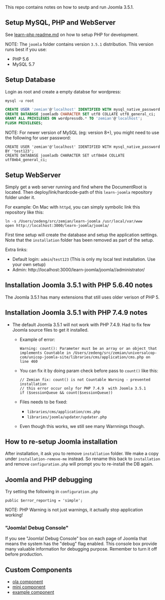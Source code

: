 This repo contains notes on how to seutp and run Joomla 3.5.1.

## Setup MySQL, PHP and WebServer

See [learn-php readme.md](https://github.com/zemian/learn-php) on how to setup PHP for development.

NOTE: The `joomla` folder contains version `3.5.1` distribution. This version runs best if you use:

* PHP 5.6
* MySQL 5.7

## Setup Database

Login as root and create a empty databse for wordpress:

	mysql -u root

```sql
CREATE USER 'zemian'@'localhost' IDENTIFIED WITH mysql_native_password BY 'test123';
CREATE DATABASE joomladb CHARACTER SET utf8 COLLATE utf8_general_ci;
GRANT ALL PRIVILEGES ON wordpressdb.* TO 'zemian'@'localhost';
FLUSH PRIVILEGES;
```

NOTE: For newer version of MySQL (eg: version 8+), you might need to use the following for user password:

	CREATE USER 'zemian'@'localhost' IDENTIFIED WITH mysql_native_password BY 'test123';
	CREATE DATABASE joomladb CHARACTER SET utf8mb4 COLLATE utf8mb4_general_ci;

## Setup WebServer

Simply get a web server running and find where the DocumentRoot is located. Then deploy/link/hardcode-path of this `learn-joomla` repository folder under it.

For example: On Mac with `httpd`, you can simply symbolic link this repository like this:

	ln -s /Users/zedeng/src/zemian/learn-joomla /usr/local/var/www
	open http://localhost:3000/learn-joomla/joomla/

First time setup will create the database and setup the application settings. Note that the `installation` folder has been removed as part of the setup.

Extra links:

* Default login: `admin`/`test123` (This is only my local test installation. Use your own setup)
* Admin: http://localhost:3000/learn-joomla/joomla//administrator/

## Installation Joomla 3.5.1 with PHP 5.6.40 notes

The Joomla 3.5.1 has many extensions that still uses older verison of PHP 5.

## Installation Joomla 3.5.1 with PHP 7.4.9 notes

* The default Joomla 3.5.1 will not work with PHP 7.4.9. Had to fix few Joomla source files to get it installed.
	
	- Example of error: 

		```
		Warning: count(): Parameter must be an array or an object that implements Countable in /Users/zedeng/src/zemian/universalcop-com/unicop-joomla-site/libraries/cms/application/cms.php on line 460
		```
	
	- You can fix it by doing param check before pass to `count()` like this:

		```
		// Zemian fix: count() is not Countable Warning - prevented installation
		// this error occur only for PHP 7.4.9  with Joomla 3.5.1
		if ($sessionQueue && count($sessionQueue))
		```

	- Files needs to be fixed:

		* `libraries/cms/application/cms.php`
		* `libraries/joomla/updater/updater.php`

	- Even though this works, we still see many Warnnings though.

## How to re-setup Joomla installation

After installation, it ask you to remove `installation` folder. We make a copy under `installation-remove-me` instead. So rename this back to `installation` and remove `configuration.php` will prompt you to re-install the DB again.

## Joomla and PHP debugging

Try setting the following in `configuration.php`

```
public $error_reporting = 'simple';
```

NOTE: PHP Warning is not just warnings, it actually stop application working!

### "Joomla! Debug Console"

If you see "Joomla! Debug Console" box on each page of Joomla that means the system has the "debug" flag enabled. This console box provide many valuable information for debugging purpose. Remember to turn it off before production.

## Custom Components

* [ola component](com_ola_j3/readme.md)
* [mini component](components/com_mini/readme.md)
* [example component](com_examples/readme.md)
